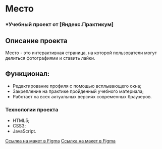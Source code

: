 # Место
### *Учебный проект от [Яндекс.Практикум]

## Описание проекта
Место - это интерактивная страница, на которой пользователи могут делиться фотографиями и ставить лайки.
## Функционал:
- Редактирование профиля с помощью всплывающего окна;
- Закрепление на практике пройденный учебного материала;
- Работает на всех актуальных версиях современных браузеров.

### Технологии проекта
- HTML5;
- CSS3;
- JavaScript.

[Ссылка на макет в Figma](https://www.figma.com/file/2cn9N9jSkmxD84oJik7xL7/JavaScript.-Sprint-4?node-id=0%3A1)
[Ссылка на макет в Figma](https://www.figma.com/file/2cn9N9jSkmxD84oJik7xL7/JavaScript.-Sprint-4?node-id=0%3A1)
